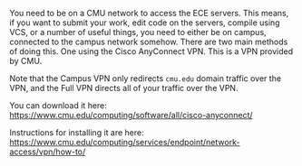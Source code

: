 You need to be on a CMU network to access the ECE servers. This means, if you want to submit your work, edit code on the servers, compile using VCS, or a number of useful things, you need to either be on campus, connected to the campus network somehow. There are two main methods of doing this. One using the Cisco AnyConnect VPN. This is a VPN provided by CMU. 

Note that the Campus VPN only redirects `cmu.edu` domain traffic over the VPN, and the Full VPN directs all of your traffic over the VPN.

You can download it here: https://www.cmu.edu/computing/software/all/cisco-anyconnect/

Instructions for installing it are here: https://www.cmu.edu/computing/services/endpoint/network-access/vpn/how-to/